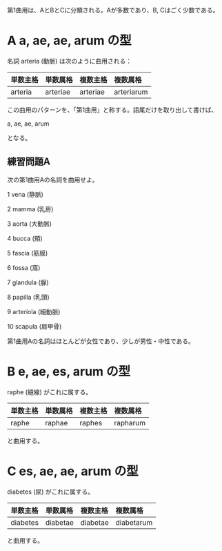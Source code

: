 第1曲用は、AとBとCに分類される。Aが多数であり、B, Cはごく少数である。

# A a, ae, ae, arum の型

名詞 arteria (動脈) は次のように曲用される：

 
|単数主格|単数属格|複数主格|複数属格|
|:---|:---|:---|:---|
|arteria|arteriae| arteriae|arteriarum|


この曲用のパターンを、「第1曲用」と称する。語尾だけを取り出して書けば、

 

a, ae, ae, arum

 

となる。

  

## 練習問題A

次の第1曲用Aの名詞を曲用せよ。

1 vena (静脈)

2 mamma (乳房)

3 aorta (大動脈)

4 bucca (頬)

5 fascia (筋膜)

6 fossa (窩)

7 glandula (腺)

8 papilla (乳頭)

9 arteriola (細動脈)

10 scapula (肩甲骨)

 

第1曲用Aの名詞はほとんどが女性であり、少しが男性・中性である。

 

# B e, ae, es, arum の型

 

raphe (縫線) がこれに属する。

 
|単数主格|単数属格|複数主格|複数属格|
|:---|:---|:---|:---|
|raphe|raphae|raphes|rapharum|

 

と曲用する。

 

# C es, ae, ae, arum の型

 

diabetes (尿) がこれに属する。

 
|単数主格|単数属格|複数主格|複数属格|
|:---|:---|:---|:---|
|diabetes|diabetae|diabetae|diabetarum|

 

と曲用する。

 

 
